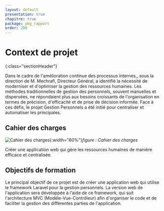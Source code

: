 ```yaml
---
layout: default
presentation: true
chapitre: true
package: pkg_rapport
order: 200
---
```


# Context de projet

{:class="sectionHeader"}

<!-- note -->

Dans le cadre de l'amélioration continue des processus internes,, sous la direction de M. Mechrafi, Directeur Général, a identifié la nécessité de moderniser et d'optimiser la gestion des ressources humaines. Les méthodes traditionnelles de gestion des personnels, souvent manuelles et dispersées, ne répondaient plus aux besoins croissants de l'organisation en termes de précision, d'efficacité et de prise de décision informée. Face à ces défis, le projet Gestion Personnels a été initié pour centraliser et automatiser les principales.

<!-- new slide -->

## Cahier  des charges

![Cahier  des charges](/gestion-personnels/pk_rapport/besoin/images/Cahier-des-charges.jpg){:width="60%"}*figure : Cahier  des charges*

Créer une application web qui gère les ressources humaines de manière efficace et centralisée.

<!-- new slide -->

## Objectifs de formation

Le principal objectif de ce projet est de créer une application web qui utilise le framework Laravel pour la gestion personnels. La version web de l'application sera développée à l'aide de ce framework, qui suit l'architecture MVC (Modèle-Vue-Contrôleur) afin d'organiser le code et de faciliter la gestion des différentes parties de l'application.

<!-- new slide -->
